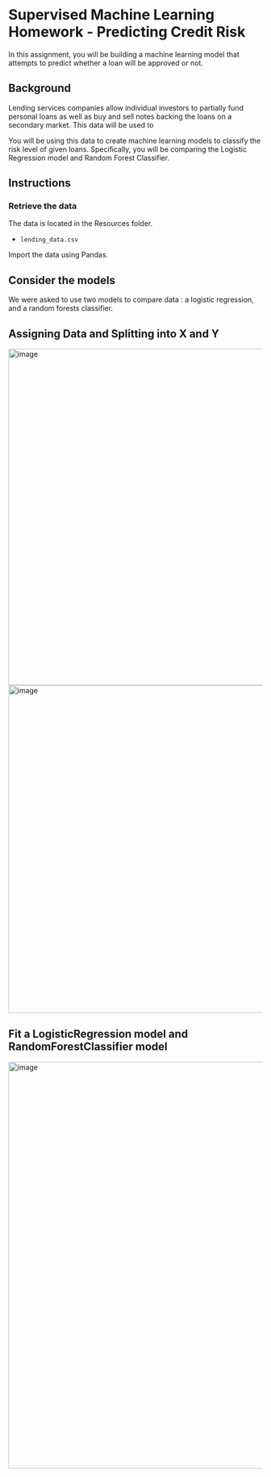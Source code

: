 # Supervised Machine Learning Homework - Predicting Credit Risk

In this assignment, you will be building a machine learning model that attempts to predict whether a loan will be approved or not. 

## Background

Lending services companies allow individual investors to partially fund personal loans as well as buy and sell notes backing the loans on a secondary market. This data will be used to 

You will be using this data to create machine learning models to classify the risk level of given loans. Specifically, you will be comparing the Logistic Regression model and Random Forest Classifier.

## Instructions

### Retrieve the data

The data is located in the Resources folder.

* `lending_data.csv`

Import the data using Pandas.

## Consider the models

We were asked to use two models to compare data : a logistic regression, and a random forests classifier.

## Assigning Data and Splitting into X and Y
<img width="667" alt="image" src="https://user-images.githubusercontent.com/75756974/200987293-10d66ef8-c7e1-43bc-a494-6ca80cd18d5c.png">

<img width="650" alt="image" src="https://user-images.githubusercontent.com/75756974/200987402-e4f3e968-9df0-459c-b6f3-b6d020766e65.png">

## Fit a LogisticRegression model and RandomForestClassifier model

<img width="806" alt="image" src="https://user-images.githubusercontent.com/75756974/200987461-f3506487-6e42-4262-80ef-c97d3518e3e8.png">

